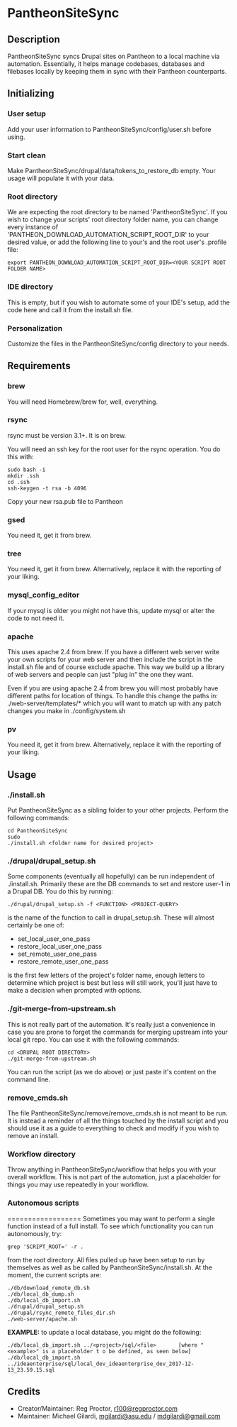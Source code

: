 # PantheonSiteSync
## Description
PantheonSiteSync syncs Drupal sites on Pantheon to a local machine via automation. Essentially, it helps manage codebases, databases and filebases locally by keeping them in sync with their Pantheon counterparts.

## Initializing
### User setup
Add your user information to PantheonSiteSync/config/user.sh before using.

### Start clean
Make PantheonSiteSync/drupal/data/tokens_to_restore_db empty. Your usage will populate it with your data.

### Root directory
We are expecting the root directory to be named 'PantheonSiteSync'. If you wish to change your scripts' root directory folder name, you can change every instance of 'PANTHEON_DOWNLOAD_AUTOMATION_SCRIPT_ROOT_DIR' to your desired value, or add the following line to your's and the root user's .profile file:
```
export PANTHEON_DOWNLOAD_AUTOMATION_SCRIPT_ROOT_DIR=<YOUR SCRIPT ROOT FOLDER NAME>
```

### IDE directory
This is empty, but if you wish to automate some of your IDE's setup, add the code here and call it from the install.sh file.

### Personalization
Customize the files in the PantheonSiteSync/config directory to your needs.

## Requirements
### brew
You will need Homebrew/brew for, well, everything.

### rsync
rsync must be version 3.1+. It is on brew.

You will need an ssh key for the root user for the rsync operation. You do this with:
```
sudo bash -i
mkdir .ssh
cd .ssh
ssh-keygen -t rsa -b 4096
```
Copy your new rsa.pub file to Pantheon

### gsed
You need it, get it from brew.

### tree
You need it, get it from brew. Alternatively, replace it with the reporting of your liking.

### mysql_config_editor
If your mysql is older you might not have this, update mysql or alter the code to not need it.

### apache
This uses apache 2.4 from brew. If you have a different web server write your own scripts for your web server and then include the script in the install.sh file and of course exclude apache. This way we build up a library of web servers and people can just "plug in" the one they want.

Even if you are using apache 2.4 from brew you will most probably have different paths for location of things. To handle this change the paths in: ./web-server/templates/* which you will want to match up with any patch changes you make in ./config/system.sh

### pv
You need it, get it from brew. Alternatively, replace it with the reporting of your liking.

## Usage
### ./install.sh
Put PantheonSiteSync as a sibling folder to your other projects. Perform the following commands:
```
cd PantheonSiteSync
sudo
./install.sh <folder name for desired project>
```

### ./drupal/drupal_setup.sh
Some components (eventually all hopefully) can be run independent of ./install.sh. Primarily these are the DB commands to set and restore user-1 in a Drupal DB. You do this by running:
```
./drupal/drupal_setup.sh -f <FUNCTION> <PROJECT-QUERY>
```
<FUNCTION> is the name of the function to call in drupal_setup.sh. These will almost certainly be one of:
* set_local_user_one_pass
* restore_local_user_one_pass
* set_remote_user_one_pass
* restore_remote_user_one_pass

<PROJECT-QUERY> is the first few letters of the project's folder name, enough letters to determine which project is best but less will still work, you'll just have to make a decision when prompted with options.

### ./git-merge-from-upstream.sh
This is not really part of the automation. It's really just a convenience in case you are prone to forget the commands for merging upstream into your local git repo. You can use it with the following commands:
```
cd <DRUPAL ROOT DIRECTORY>
./git-merge-from-upstream.sh
```
You can run the script (as we do above) or just paste it's content on the command line.

### remove_cmds.sh
The file PantheonSiteSync/remove/remove_cmds.sh is not meant to be run. It is instead a reminder of all the things touched by the install script and you should use it as a guide to everything to check and modify if you wish to remove an install.

### Workflow directory
Throw anything in PantheonSiteSync/workflow that helps you with your overall workflow. This is not part of the automation, just a placeholder for things you may use repeatedly in your workflow.

### Autonomous scripts
==================
Sometimes you may want to perform a single function instead of a full install. To see which functionality you can run autonomously, try:
```
grep 'SCRIPT_ROOT=' -r .
```
from the root directory. All files pulled up have been setup to run by themselves as well as be called by PantheonSiteSync/install.sh. At the moment, the current scripts are:
```
./db/download_remote_db.sh
./db/local_db_dump.sh
./db/local_db_import.sh
./drupal/drupal_setup.sh
./drupal/rsync_remote_files_dir.sh
./web-server/apache.sh
```
**EXAMPLE:** to update a local database, you might do the following:
```
./db/local_db_import.sh ../<project>/sql/<file>       [where "<example>" is a placeholder t o be defined, as seen below]
./db/local_db_import.sh ../ideaenterprise/sql/local_dev_ideaenterprise_dev_2017-12-13_23.59.15.sql
```

## Credits
* Creator/Maintainer: Reg Proctor, r100@regproctor.com
* Maintainer: Michael Gilardi, mgilardi@asu.edu / mdgilardi@gmail.com

